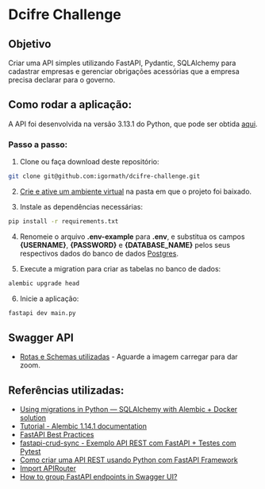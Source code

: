# Dcifre Challenge

## Objetivo

Criar uma API simples utilizando FastAPI, Pydantic, SQLAlchemy para cadastrar
empresas e gerenciar obrigações acessórias que a empresa precisa declarar para o
governo.

## Como rodar a aplicação:
A API foi desenvolvida na versão 3.13.1 do Python, que pode ser obtida [aqui](https://www.python.org/downloads/).

### Passo a passo:
1) Clone ou faça download deste repositório:

```bash
git clone git@github.com:igormath/dcifre-challenge.git
```
2) [Crie e ative um ambiente virtual](https://dev.to/franciscojdsjr/guia-completo-para-usar-o-virtual-environment-venv-no-python-57bo) na pasta em que o projeto foi baixado.

3) Instale as dependências necessárias:

```bash
pip install -r requirements.txt
```

4) Renomeie o arquivo **.env-example** para **.env**, e substitua os campos **{USERNAME}**, **{PASSWORD}** e **{DATABASE_NAME}** pelos seus respectivos dados do banco de dados [Postgres](https://www.postgresql.org/download/).

5) Execute a migration para criar as tabelas no banco de dados:

```bash
alembic upgrade head
```

6) Inicie a aplicação:
```bash
fastapi dev main.py
```

## Swagger API
- [Rotas e Schemas utilizadas](https://drive.google.com/file/d/1F_cIDW0afllw5zg7NClyIZM4gcvm6VrL/view) - Aguarde a imagem carregar para dar zoom.

## Referências utilizadas:
- [Using migrations in Python — SQLAlchemy with Alembic + Docker solution](https://medium.com/@johnidouglasmarangon/using-migrations-in-python-sqlalchemy-with-alembic-docker-solution-bd79b219d6a)
- [Tutorial - Alembic 1.14.1 documentation](https://alembic.sqlalchemy.org/en/latest/tutorial.html)
- [FastAPI Best Practices](https://github.com/zhanymkanov/fastapi-best-practices?tab=readme-ov-file#project-structure)
- [fastapi-crud-sync - Exemplo API REST com FastAPI + Testes com Pytest](https://github.com/testdrivenio/fastapi-crud-sync)
- [Como criar uma API REST usando Python com FastAPI Framework](https://medium.com/@vinicius_/como-criar-uma-api-rest-usando-python-com-fastapi-framework-1701849c0ce6)
- [Import APIRouter](https://fastapi.tiangolo.com/tutorial/bigger-applications/#import-apirouter)
- [How to group FastAPI endpoints in Swagger UI?](https://stackoverflow.com/questions/63762387/how-to-group-fastapi-endpoints-in-swagger-ui)
